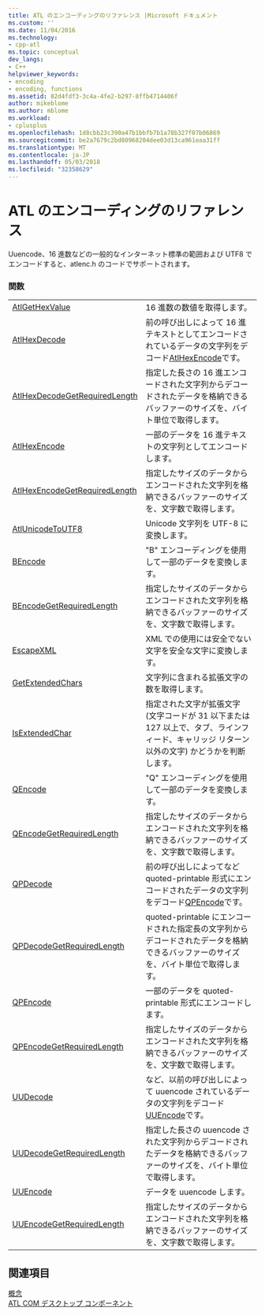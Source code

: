 ```yaml
---
title: ATL のエンコーディングのリファレンス |Microsoft ドキュメント
ms.custom: ''
ms.date: 11/04/2016
ms.technology:
- cpp-atl
ms.topic: conceptual
dev_langs:
- C++
helpviewer_keywords:
- encoding
- encoding, functions
ms.assetid: 82d4fdf3-3c4a-4fe2-b297-8ffb4714406f
author: mikeblome
ms.author: mblome
ms.workload:
- cplusplus
ms.openlocfilehash: 1d8cbb23c390a47b1bbfb7b1a78b327f07b06869
ms.sourcegitcommit: be2a7679c2bd80968204dee03d13ca961eaa31ff
ms.translationtype: MT
ms.contentlocale: ja-JP
ms.lasthandoff: 05/03/2018
ms.locfileid: "32358629"
---
```

# <a name="atl-encoding-reference"></a>ATL のエンコーディングのリファレンス
Uuencode、16 進数などの一般的なインターネット標準の範囲および UTF8 でエンコードすると、atlenc.h のコードでサポートされます。  
  
### <a name="functions"></a>関数  
  
|||  
|-|-|  
|[AtlGetHexValue](reference/atl-text-encoding-functions.md#atlgethexvalue)|16 進数の数値を取得します。|  
|[AtlHexDecode](reference/atl-text-encoding-functions.md#atlhexdecode)|前の呼び出しによって 16 進テキストとしてエンコードされているデータの文字列をデコード[AtlHexEncode](reference/atl-text-encoding-functions.md#atlhexencode)です。|  
|[AtlHexDecodeGetRequiredLength](reference/atl-text-encoding-functions.md#atlhexdecodegetrequiredlength)|指定した長さの 16 進エンコードされた文字列からデコードされたデータを格納できるバッファーのサイズを、バイト単位で取得します。|  
|[AtlHexEncode](reference/atl-text-encoding-functions.md#atlhexencode)|一部のデータを 16 進テキストの文字列としてエンコードします。|  
|[AtlHexEncodeGetRequiredLength](reference/atl-text-encoding-functions.md#atlhexencodegetrequiredlength)|指定したサイズのデータからエンコードされた文字列を格納できるバッファーのサイズを、文字数で取得します。|  
|[AtlUnicodeToUTF8](reference/atl-text-encoding-functions.md#atlunicodetoutf8)|Unicode 文字列を UTF-8 に変換します。|  
|[BEncode](reference/atl-text-encoding-functions.md#bencode)|"B" エンコーディングを使用して一部のデータを変換します。|  
|[BEncodeGetRequiredLength](reference/atl-text-encoding-functions.md#bencodegetrequiredlength)|指定したサイズのデータからエンコードされた文字列を格納できるバッファーのサイズを、文字数で取得します。|  
|[EscapeXML](reference/atl-text-encoding-functions.md#escapexml)|XML での使用には安全でない文字を安全な文字に変換します。|  
|[GetExtendedChars](reference/atl-text-encoding-functions.md#getextendedchars)|文字列に含まれる拡張文字の数を取得します。|  
|[IsExtendedChar](reference/atl-text-encoding-functions.md#isextendedchar)|指定された文字が拡張文字 (文字コードが 31 以下または 127 以上で、タブ、ラインフィード、キャリッジ リターン以外の文字) かどうかを判断します。|  
|[QEncode](reference/atl-text-encoding-functions.md#qencode)|"Q" エンコーディングを使用して一部のデータを変換します。|  
|[QEncodeGetRequiredLength](reference/atl-text-encoding-functions.md#qencodegetrequiredlength)|指定したサイズのデータからエンコードされた文字列を格納できるバッファーのサイズを、文字数で取得します。|  
|[QPDecode](reference/atl-text-encoding-functions.md#qpdecode)|前の呼び出しによってなど quoted-printable 形式にエンコードされたデータの文字列をデコード[QPEncode](reference/atl-text-encoding-functions.md#qpencode)です。|  
|[QPDecodeGetRequiredLength](reference/atl-text-encoding-functions.md#qpdecodegetrequiredlength)|quoted-printable にエンコードされた指定長の文字列からデコードされたデータを格納できるバッファーのサイズを、バイト単位で取得します。|  
|[QPEncode](reference/atl-text-encoding-functions.md#qpencode)|一部のデータを quoted-printable 形式にエンコードします。|  
|[QPEncodeGetRequiredLength](reference/atl-text-encoding-functions.md#qpencodegetrequiredlength)|指定したサイズのデータからエンコードされた文字列を格納できるバッファーのサイズを、文字数で取得します。|  
|[UUDecode](reference/atl-text-encoding-functions.md#uudecode)|など、以前の呼び出しによって uuencode されているデータの文字列をデコード[UUEncode](reference/atl-text-encoding-functions.md#uuencode)です。|  
|[UUDecodeGetRequiredLength](reference/atl-text-encoding-functions.md#uudecodegetrequiredlength)|指定した長さの uuencode された文字列からデコードされたデータを格納できるバッファーのサイズを、バイト単位で取得します。|  
|[UUEncode](reference/atl-text-encoding-functions.md#uuencode)|データを uuencode します。|  
|[UUEncodeGetRequiredLength](reference/atl-text-encoding-functions.md#uuencodegetrequiredlength)|指定したサイズのデータからエンコードされた文字列を格納できるバッファーのサイズを、文字数で取得します。|  
  
## <a name="see-also"></a>関連項目  
 [概念](../atl/active-template-library-atl-concepts.md)   
 [ATL COM デスクトップ コンポーネント](../atl/atl-com-desktop-components.md)

